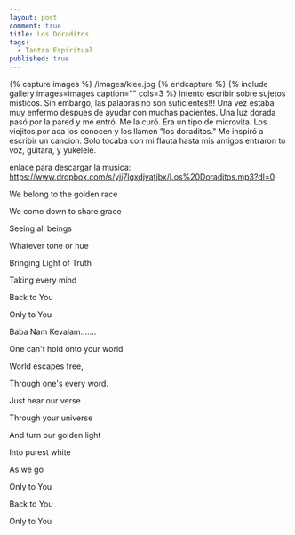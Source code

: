 ```yaml
---
layout: post
comment: true
title: Los Doraditos
tags: 
  - Tantra Espiritual
published: true
---
```





{% capture images %}
	/images/klee.jpg
{% endcapture %}
{% include gallery images=images caption="" cols=3 %}
Intento escribir sobre sujetos misticos. Sin embargo, las palabras no son suficientes!!! Una vez estaba muy enfermo despues de ayudar con muchas pacientes. Una luz dorada pasó por la pared y me entró. Me la curó. Era un tipo de microvita. Los viejitos por aca los conocen y los llamen "los doraditos." Me inspiró a escribir un cancion. Solo tocaba con mi flauta hasta mis amigos entraron to voz, guitara, y yukelele.

enlace para descargar la musica:    
<a href="https://www.dropbox.com/s/yjj7lgxdjyatjbx/Los%20Doraditos.mp3?dl=0">https://www.dropbox.com/s/yjj7lgxdjyatjbx/Los%20Doraditos.mp3?dl=0</a>

We belong to the golden race

We come down to share grace

Seeing all beings

Whatever tone or hue

Bringing Light of Truth

Taking every mind

Back to You

Only to You

Baba Nam Kevalam.......

One can't hold onto your world

World escapes free,

Through one's every word.

Just hear our verse

Through your universe

And turn our golden light

Into purest white

As we go

Only to You

Back to You

Only to You
